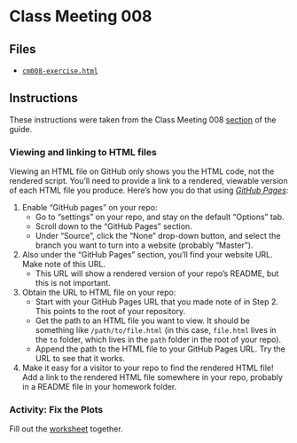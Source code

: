 # Class Meeting 008

## Files
* [`cm008-exercise.html`](https://dy-lin.github.io/STAT545-participation/cm008/cm008-exercise.html)

## Instructions
These instructions were taken from the Class Meeting 008 [section](https://stat545guidebook.netlify.com/intro-to-plotting-with-ggplot2-part-ii.html) of the guide.

### Viewing and linking to HTML files

Viewing an HTML file on GitHub only shows you the HTML code, not the rendered script. You’ll need to provide a link to a rendered, viewable version of each HTML file you produce. Here’s how you do that using [_GitHub Pages_](https://pages.github.com/):

1. Enable “GitHub pages” on your repo:
    * Go to “settings” on your repo, and stay on the default “Options” tab.
    * Scroll down to the “GitHub Pages” section.
    * Under “Source”, click the “None” drop-down button, and select the branch you want to turn into a website (probably “Master”).
1. Also under the “GitHub Pages” section, you’ll find your website URL. Make note of this URL.
    * This URL will show a rendered version of your repo’s README, but this is not important.
1. Obtain the URL to HTML file on your repo:
    * Start with your GitHub Pages URL that you made note of in Step 2. This points to the root of your repository.
    * Get the path to an HTML file you want to view. It should be something like `/path/to/file.html` (in this case, `file.html` lives in the `to` folder, which lives in the `path` folder in the root of your repo).
    * Append the path to the HTML file to your GitHub Pages URL. Try the URL to see that it works.
1. Make it easy for a visitor to your repo to find the rendered HTML file! Add a link to the rendered HTML file somewhere in your repo, probably in a README file in your homework folder.

### Activity: Fix the Plots 

Fill out the [worksheet](https://raw.githubusercontent.com/STAT545-UBC/Classroom/master/tutorials/cm008-exercise.Rmd) together.

